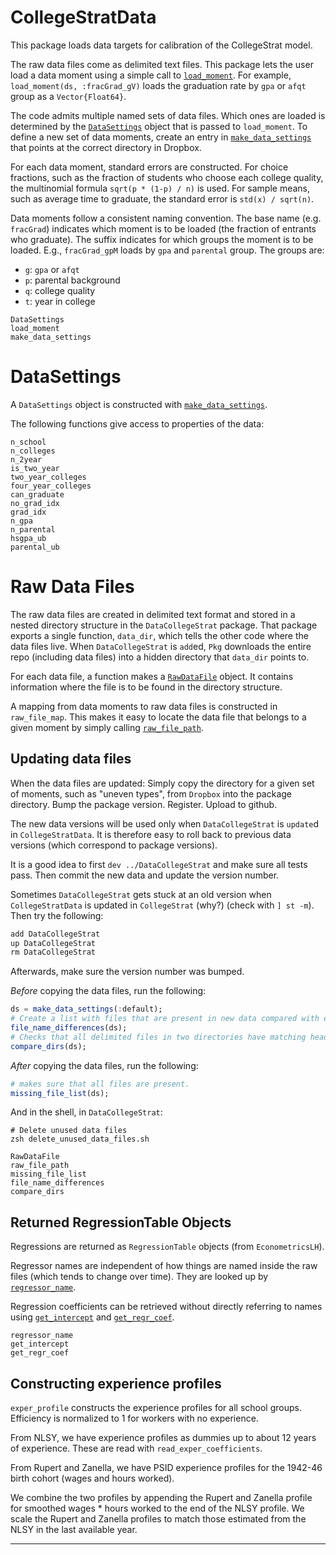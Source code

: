 # CollegeStratData

This package loads data targets for calibration of the CollegeStrat model.

The raw data files come as delimited text files. This package lets the user load a data moment using a simple call to [`load_moment`](@ref). For example, `load_moment(ds, :fracGrad_gV)` loads the graduation rate by `gpa` or `afqt` group as a `Vector{Float64}`.

The code admits multiple named sets of data files. Which ones are loaded is determined by the [`DataSettings`](@ref) object that is passed to `load_moment`. To define a new set of data moments, create an entry in [`make_data_settings`](@ref) that points at the correct directory in Dropbox.

For each data moment, standard errors are constructed. For choice fractions, such as the fraction of students who choose each college quality, the multinomial formula `sqrt(p * (1-p) / n)` is used. For sample means, such as average time to graduate, the standard error is `std(x) / sqrt(n)`.

Data moments follow a consistent naming convention. The base name (e.g. `fracGrad`) indicates which moment is to be loaded (the fraction of entrants who graduate). The suffix indicates for which groups the moment is to be loaded. E.g., `fracGrad_gpM` loads by `gpa` and `parental` group. The groups are:

* `g`: `gpa` or `afqt`
* `p`: parental background
* `q`: college quality
* `t`: year in college


```@docs
DataSettings
load_moment
make_data_settings
```

# DataSettings

A `DataSettings` object is constructed with [`make_data_settings`](@ref).

The following functions give access to properties of the data:

```@docs
n_school
n_colleges
n_2year
is_two_year
two_year_colleges
four_year_colleges
can_graduate
no_grad_idx
grad_idx
n_gpa
n_parental
hsgpa_ub
parental_ub
```

# Raw Data Files

The raw data files are created in delimited text format and stored in a nested directory structure in the `DataCollegeStrat` package. That package exports a single function, `data_dir`, which tells the other code where the data files live. When `DataCollegeStrat` is `add`ed, `Pkg` downloads the entire repo (including data files) into a hidden directory that `data_dir` points to.

For each data file, a function makes a [`RawDataFile`](@ref) object. It contains information where the file is to be found in the directory structure. 

A mapping from data moments to raw data files is constructed in `raw_file_map`. This makes it easy to locate the data file that belongs to a given moment by simply calling [`raw_file_path`](@ref).

## Updating data files

When the data files are updated: Simply copy the directory for a given set of moments, such as "uneven types", from `Dropbox` into the package directory. Bump the package version. Register. Upload to github.

The new data versions will be used only when `DataCollegeStrat` is `update`d in `CollegeStratData`. It is therefore easy to roll back to previous data versions (which correspond to package versions).

It is a good idea to first `dev ../DataCollegeStrat` and make sure all tests pass. Then commit the new data and update the version number.

Sometimes `DataCollegeStrat` gets stuck at an old version when `CollegeStratData` is updated in `CollegeStrat` (why?) (check with `] st -m`). Then try the following:

```julia
add DataCollegeStrat
up DataCollegeStrat
rm DataCollegeStrat
```

Afterwards, make sure the version number was bumped.

*Before* copying the data files, run the following:

```julia
ds = make_data_settings(:default);
# Create a list with files that are present in new data compared with existing data.
file_name_differences(ds);
# Checks that all delimited files in two directories have matching headers
compare_dirs(ds);
```

*After* copying the data files, run the following:

```julia
# makes sure that all files are present. 
missing_file_list(ds);
```

And in the shell, in `DataCollegeStrat`: 

```
# Delete unused data files
zsh delete_unused_data_files.sh 
```

```@docs
RawDataFile
raw_file_path
missing_file_list
file_name_differences
compare_dirs
```

## Returned RegressionTable Objects

Regressions are returned as `RegressionTable` objects (from `EconometricsLH`).

Regressor names are independent of how things are named inside the raw files (which tends to change over time). They are looked up by [`regressor_name`](@ref).

Regression coefficients can be retrieved without directly referring to names using [`get_intercept`](@ref) and [`get_regr_coef`](@ref).

```@docs
regressor_name
get_intercept
get_regr_coef
```


## Constructing experience profiles

`exper_profile` constructs the experience profiles for all school groups. Efficiency is normalized to 1 for workers with no experience.

From NLSY, we have experience profiles as dummies up to about 12 years of experience. These are read with `read_exper_coefficients`. 

From Rupert and Zanella, we have PSID experience profiles for the 1942-46 birth cohort (wages and hours worked).

We combine the two profiles by appending the Rupert and Zanella profile for smoothed wages * hours worked to the end of the NLSY profile. We scale the Rupert and Zanella profiles to match those estimated from the NLSY in the last available year.

------------------
